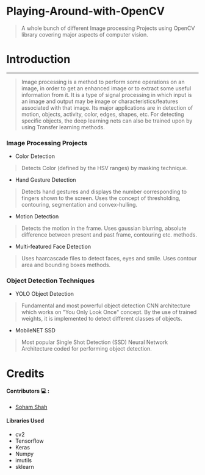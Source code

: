 # Playing-Around-with-OpenCV
> A whole bunch of different Image processing Projects using OpenCV library covering major aspects of computer vision.

# Introduction
---
> Image processing is a method to perform some operations on an image, in order to get an enhanced image or to extract some useful information from it. It is a type of signal processing in which input is an image and output may be image or characteristics/features associated with that image. 
Its major applications are in detection of motion, objects, activity, color, edges, shapes, etc. For detecting specific objects, the deep learning nets can also be trained upon by using Transfer learning methods. 

### Image Processing Projects

* Color Detection
> Detects Color (defined by the HSV ranges) by masking technique.
* Hand Gesture Detection
> Detects hand gestures and displays the number corresponding to fingers shown to the screen.
Uses the concept of thresholding, contouring, segmentation and convex-hulling.
* Motion Detection
> Detects the motion in the frame. Uses gaussian blurring, absolute difference between present and past frame, contouring etc. methods.
* Multi-featured Face Detection
> Uses haarcascade files to detect faces, eyes and smile. Uses contour area and bounding boxes methods.

### Object Detection Techniques

* YOLO Object Detection
> Fundamental and most powerful object detection CNN architecture which works on "You Only Look Once" concept.
By the use of trained weights, it is implemented to detect different classes of objects.
* MobileNET SSD
> Most popular Single Shot Detection (SSD) Neural Network Architecture coded for performing object detection.

# Credits

#### Contributors 💻 :
* [Soham Shah](https://github.com/sohamsshah/)

#### Libraries Used
* cv2
* Tensorflow
* Keras
* Numpy
* imutils
* sklearn

